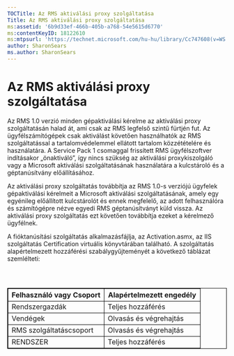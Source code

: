 ```yaml
---
TOCTitle: Az RMS aktiválási proxy szolgáltatása
Title: Az RMS aktiválási proxy szolgáltatása
ms:assetid: '6b9d33ef-466b-405b-a768-54e5615d6770'
ms:contentKeyID: 18122610
ms:mtpsurl: 'https://technet.microsoft.com/hu-hu/library/Cc747608(v=WS.10)'
author: SharonSears
ms.author: SharonSears
---
```


Az RMS aktiválási proxy szolgáltatása
=====================================

Az RMS 1.0 verzió minden gépaktiválási kérelme az aktiválási proxy szolgáltatásán halad át, ami csak az RMS legfelső szintű fürtjén fut. Az ügyfélszámítógépek csak aktiválást követően használhatók az RMS szolgáltatással a tartalomvédelemmel ellátott tartalom közzétételére és használatára. A Service Pack 1 csomaggal frissített RMS ügyfélszoftver indításakor „önaktiváló”, így nincs szükség az aktiválási proxykiszolgáló vagy a Microsoft aktiválási szolgáltatásának használatára a kulcstároló és a géptanúsítvány előállításához.

Az aktiválási proxy szolgáltatás továbbítja az RMS 1.0-s verziójú ügyfelek gépaktiválási kérelmeit a Microsoft aktiválási szolgáltatásának, amely egy egyénileg előállított kulcstárolót és ennek megfelelő, az adott felhasználóra és számítógépre nézve egyedi RMS géptanúsítványt küld vissza. Az aktiválási proxy szolgáltatás ezt követően továbbítja ezeket a kérelmező ügyfélnek.

A fióktanúsítási szolgáltatás alkalmazásfájlja, az Activation.asmx, az IIS szolgáltatás Certification virtuális könyvtárában található. A szolgáltatás alapértelmezett hozzáférési szabálygyűjteményét a következő táblázat szemlélteti:

###  

 
<p> </p>
<table style="border:1px solid black;">
<colgroup>
<col width="50%" />
<col width="50%" />
</colgroup>
<thead>
<tr class="header">
<th style="border:1px solid black;" >Felhasználó vagy Csoport</th>
<th style="border:1px solid black;" >Alapértelmezett engedély</th>
</tr>
</thead>
<tbody>
<tr class="odd">
<td style="border:1px solid black;">Rendszergazdák</td>
<td style="border:1px solid black;">Teljes hozzáférés</td>
</tr>
<tr class="even">
<td style="border:1px solid black;">Vendégek</td>
<td style="border:1px solid black;">Olvasás és végrehajtás</td>
</tr>
<tr class="odd">
<td style="border:1px solid black;">RMS szolgáltatáscsoport</td>
<td style="border:1px solid black;">Olvasás és végrehajtás</td>
</tr>
<tr class="even">
<td style="border:1px solid black;">RENDSZER</td>
<td style="border:1px solid black;">Teljes hozzáférés</td>
</tr>
</tbody>
</table>
